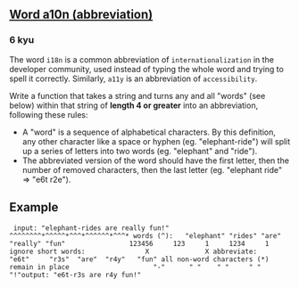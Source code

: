 <h2><a href=https://www.codewars.com/kata/5375f921003bf62192000746/train/python target="_blank">Word a10n (abbreviation)</a></h2><h3>6 kyu</h3><p>The word <code>i18n</code> is a common abbreviation of <code>internationalization</code> in the developer community, used instead of typing the whole word and trying to spell it correctly. Similarly, <code>a11y</code> is an abbreviation of <code>accessibility</code>.</p><p>Write a function that takes a string and turns any and all "words" (see below) within that string of <strong>length 4 or greater</strong> into an abbreviation, following these rules:</p><ul><li>A "word" is a sequence of alphabetical characters. By this definition, any other character like a space or hyphen (eg. "elephant-ride") will split up a series of letters into two words (eg. "elephant" and "ride").</li><li>The abbreviated version of the word should have the first letter, then the number of removed characters, then the last letter (eg. "elephant ride" =&gt; "e6t r2e").</li></ul><h2 id="example">Example</h2><pre><code> input: "elephant-rides are really fun!"          ^^^^^^^^*^^^^^*^^^*^^^^^^*^^^* words (^):   "elephant" "rides" "are" "really" "fun"                123456     123     1     1234     1 ignore short words:               X              X abbreviate:    "e6t"     "r3s"  "are"  "r4y"   "fun" all non-word characters (*) remain in place                     "-"      " "    " "     " "     "!"output: "e6t-r3s are r4y fun!"</code></pre>